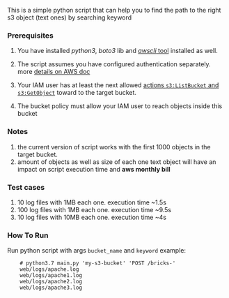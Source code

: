 This is a simple python script that can help you to find the path to the right s3 object (text ones) by searching keyword

### Prerequisites
1. You have installed _python3_, _boto3_ lib and [_awscli_ tool](https://docs.aws.amazon.com/cli/latest/userguide/cli-chap-install.html) installed as well.

1. The script assumes you have configured authentication separately. more [details on AWS doc](https://docs.aws.amazon.com/cli/latest/userguide/cli-configure-files.html)

1. Your IAM user has at least the next allowed [actions `s3:ListBucket` and `s3:GetObject`](https://docs.aws.amazon.com/AmazonS3/latest/API/API_GetObject.html) toward to the target bucket. 

1. The bucket policy must allow your IAM user to reach objects inside this bucket

### Notes
1. the current version of script works with the first 1000 objects in the target bucket. 
1. amount of objects as well as size of each one text object will have an impact on script execution time and **aws monthly bill**

### Test cases
1. 10 log files with 1MB each one. execution time ~1.5s
1. 100 log files with 1MB each one. execution time ~9.5s
1. 10 log files with 10MB each one. execution time ~4s


### How To Run

Run python script with args `bucket_name` and `keyword`
example:

        # python3.7 main.py 'my-s3-bucket' 'POST /bricks-'
        web/logs/apache.log
        web/logs/apache1.log
        web/logs/apache2.log
        web/logs/apache3.log